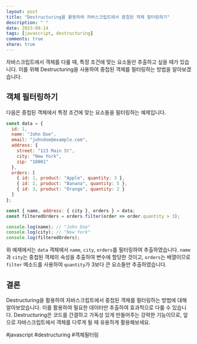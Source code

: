 ```yaml
---
layout: post
title: "Destructuring을 활용하여 자바스크립트에서 중첩된 객체 필터링하기"
description: " "
date: 2023-09-14
tags: [javascript, destructuring]
comments: true
share: true
---
```


자바스크립트에서 객체를 다룰 때, 특정 조건에 맞는 요소들만 추출하고 싶을 때가 있습니다. 이를 위해 Destructuring을 사용하여 중첩된 객체를 필터링하는 방법을 알아보겠습니다. 

## 객체 필터링하기

다음은 중첩된 객체에서 특정 조건에 맞는 요소들을 필터링하는 예제입니다.

```javascript
const data = {
  id: 1,
  name: "John Doe",
  email: "johndoe@example.com",
  address: {
    street: "123 Main St",
    city: "New York",
    zip: "10001"
  },
  orders: [
    { id: 1, product: "Apple", quantity: 3 },
    { id: 2, product: "Banana", quantity: 5 },
    { id: 3, product: "Orange", quantity: 2 }
  ]
};

const { name, address: { city }, orders } = data;
const filteredOrders = orders.filter(order => order.quantity > 3);

console.log(name); // "John Doe"
console.log(city); // "New York"
console.log(filteredOrders); 
```

위 예제에서는 `data` 객체에서 `name`, `city`, `orders`를 필터링하여 추출하였습니다. `name`과 `city`는 중첩된 객체의 속성을 추출하여 변수에 할당한 것이고, `orders`는 배열이므로 `filter` 메소드를 사용하여 `quantity`가 3보다 큰 요소들만 추출하였습니다.

## 결론

Destructuring을 활용하여 자바스크립트에서 중첩된 객체를 필터링하는 방법에 대해 알아보았습니다. 이를 활용하여 필요한 데이터만 추출하여 효과적으로 다룰 수 있습니다. Destructuring은 코드를 간결하고 가독성 있게 만들어주는 강력한 기능이므로, 앞으로 자바스크립트에서 객체를 다루게 될 때 유용하게 활용해보세요.

#javascript #destructuring #객체필터링